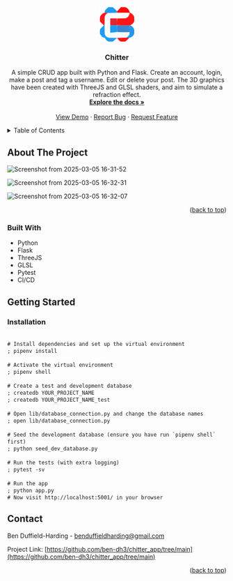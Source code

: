 <a id="readme-top"></a>


<!-- PROJECT LOGO -->
<br />
<div align="center">
  <a href="https://github.com/ben-dh3/chitter_app/tree/main">
    <img src="static/favicon/favicon.svg" alt="Logo" width="80" height="80">
  </a>

<h3 align="center">Chitter</h3>

  <p align="center">
    A simple CRUD app built with Python and Flask. Create an account, login, make a post and tag a username. Edit or delete your post. The 3D graphics have been created with ThreeJS and GLSL shaders, and aim to simulate a refraction effect.
    <br />
    <a href="https://github.com/ben-dh3/chitter_app"><strong>Explore the docs »</strong></a>
    <br />
    <br />
    <a href="https://chitterapp.co.uk/">View Demo</a>
    &middot;
    <a href="https://github.com/ben-dh3/chitter_app/issues/new?labels=bug&template=bug-report---.md">Report Bug</a>
    &middot;
    <a href="https://github.com/ben-dh3/chitter_app/issues/new?labels=enhancement&template=feature-request---.md">Request Feature</a>
  </p>
</div>



<!-- TABLE OF CONTENTS -->
<details>
  <summary>Table of Contents</summary>
  <ol>
    <li>
      <a href="#about-the-project">About The Project</a>
      <ul>
        <li><a href="#built-with">Built With</a></li>
      </ul>
    </li>
    <li>
      <a href="#getting-started">Getting Started</a>
      <ul>
        <li><a href="#installation">Installation</a></li>
      </ul>
    </li>
    <li><a href="#contact">Contact</a></li>
  </ol>
</details>



<!-- ABOUT THE PROJECT -->
## About The Project

![Screenshot from 2025-03-05 16-31-52](https://github.com/user-attachments/assets/c681735b-15c4-477f-8bc9-9991d999610b)

![Screenshot from 2025-03-05 16-32-31](https://github.com/user-attachments/assets/dbd3f343-d5fc-4b55-8ee1-ef725b6b5aed)

![Screenshot from 2025-03-05 16-32-07](https://github.com/user-attachments/assets/84cf77e3-9bc3-4bc5-9450-b34db95f7797)


<p align="right">(<a href="#readme-top">back to top</a>)</p>



### Built With

* Python
* Flask
* ThreeJS
* GLSL
* Pytest
* CI/CD


<!-- GETTING STARTED -->
## Getting Started

### Installation

```shell

# Install dependencies and set up the virtual environment
; pipenv install

# Activate the virtual environment
; pipenv shell

# Create a test and development database
; createdb YOUR_PROJECT_NAME
; createdb YOUR_PROJECT_NAME_test

# Open lib/database_connection.py and change the database names
; open lib/database_connection.py

# Seed the development database (ensure you have run `pipenv shell` first)
; python seed_dev_database.py

# Run the tests (with extra logging)
; pytest -sv

# Run the app
; python app.py
# Now visit http://localhost:5001/ in your browser
```

<!-- CONTACT -->
## Contact

Ben Duffield-Harding - benduffieldharding@gmail.com

Project Link: [https://github.com/ben-dh3/chitter_app/tree/main](https://github.com/ben-dh3/chitter_app/tree/main)

<p align="right">(<a href="#readme-top">back to top</a>)</p>


<!-- MARKDOWN LINKS & IMAGES -->
<!-- https://www.markdownguide.org/basic-syntax/#reference-style-links -->
[contributors-shield]: https://img.shields.io/github/contributors/github_username/repo_name.svg?style=for-the-badge
[contributors-url]: https://github.com/github_username/repo_name/graphs/contributors
[forks-shield]: https://img.shields.io/github/forks/github_username/repo_name.svg?style=for-the-badge
[forks-url]: https://github.com/github_username/repo_name/network/members
[stars-shield]: https://img.shields.io/github/stars/github_username/repo_name.svg?style=for-the-badge
[stars-url]: https://github.com/github_username/repo_name/stargazers
[issues-shield]: https://img.shields.io/github/issues/github_username/repo_name.svg?style=for-the-badge
[issues-url]: https://github.com/github_username/repo_name/issues
[license-shield]: https://img.shields.io/github/license/github_username/repo_name.svg?style=for-the-badge
[license-url]: https://github.com/github_username/repo_name/blob/master/LICENSE.txt
[linkedin-shield]: https://img.shields.io/badge/-LinkedIn-black.svg?style=for-the-badge&logo=linkedin&colorB=555
[linkedin-url]: https://linkedin.com/in/linkedin_username
[product-screenshot]: images/screenshot.png
[Next.js]: https://img.shields.io/badge/next.js-000000?style=for-the-badge&logo=nextdotjs&logoColor=white
[Next-url]: https://nextjs.org/
[React.js]: https://img.shields.io/badge/React-20232A?style=for-the-badge&logo=react&logoColor=61DAFB
[React-url]: https://reactjs.org/
[Vue.js]: https://img.shields.io/badge/Vue.js-35495E?style=for-the-badge&logo=vuedotjs&logoColor=4FC08D
[Vue-url]: https://vuejs.org/
[Angular.io]: https://img.shields.io/badge/Angular-DD0031?style=for-the-badge&logo=angular&logoColor=white
[Angular-url]: https://angular.io/
[Svelte.dev]: https://img.shields.io/badge/Svelte-4A4A55?style=for-the-badge&logo=svelte&logoColor=FF3E00
[Svelte-url]: https://svelte.dev/
[Laravel.com]: https://img.shields.io/badge/Laravel-FF2D20?style=for-the-badge&logo=laravel&logoColor=white
[Laravel-url]: https://laravel.com
[Bootstrap.com]: https://img.shields.io/badge/Bootstrap-563D7C?style=for-the-badge&logo=bootstrap&logoColor=white
[Bootstrap-url]: https://getbootstrap.com
[JQuery.com]: https://img.shields.io/badge/jQuery-0769AD?style=for-the-badge&logo=jquery&logoColor=white
[JQuery-url]: https://jquery.com 
